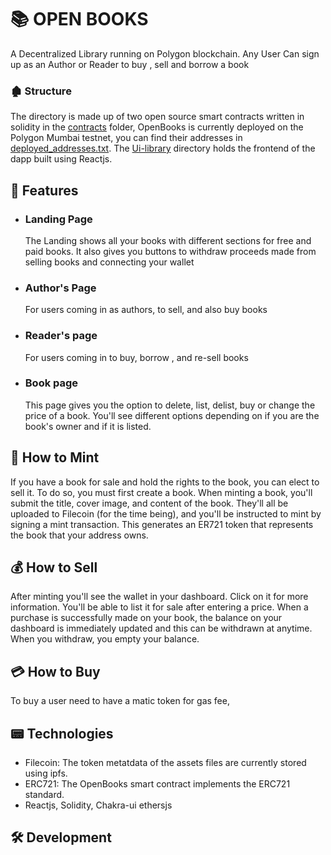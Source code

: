
#  📚 OPEN BOOKS
A Decentralized Library  running on Polygon blockchain. Any User Can sign up as an Author or Reader to buy , sell and borrow a book

### 🏚 Structure
The directory is made up of two open source smart contracts written in solidity in the [contracts](https://github.com/Khadeeejah/Decentralized-Library/tree/main/hardhat-tutorial/contracts) folder, OpenBooks is currently deployed on the Polygon Mumbai testnet, you can find their addresses in [deployed_addresses.txt](). 
The [Ui-library](https://github.com/Khadeeejah/Decentralized-Library/tree/main/library-ui) directory holds the frontend of the dapp built using Reactjs.

##  🎉 Features
- ### Landing Page
  The Landing shows all your books with different sections for free and paid books. It also gives you buttons to withdraw proceeds made from selling books and connecting your wallet

- ### Author's Page
  For users coming in as authors, to sell, and also buy books
 
- ### Reader's page
  For users coming in to buy, borrow , and re-sell books
  
- ### Book page
  This page gives you the option to delete, list, delist, buy or change the price of a book. You'll see different options depending on if you are the book's owner and if it is listed.
 

## 🔖 How to Mint
If you have a book for sale and hold the rights to the book, you can elect to sell it. To do so, you must first create a book. When minting a book, you'll submit the title, cover image, and content of the book. They'll all be uploaded to Filecoin (for the time being), and you'll be instructed to mint by signing a mint transaction. This generates an ER721 token that represents the book that your address owns.


## 💰 How to Sell
After minting you'll see the wallet in your dashboard. Click on it for more information. You'll be able to list it for sale after entering a price. When a purchase is successfully made on your book, the balance on your dashboard is immediately updated and this can be withdrawn at anytime. When you withdraw, you empty your balance.

## 💳 How to Buy
To buy a user need to have a matic token for gas fee, 



## 📟 Technologies
- Filecoin: The token metatdata of the assets files are currently stored using ipfs.
- ERC721: The OpenBooks smart contract implements the ERC721 standard.
- Reactjs, Solidity, Chakra-ui ethersjs


## 🛠 Development




